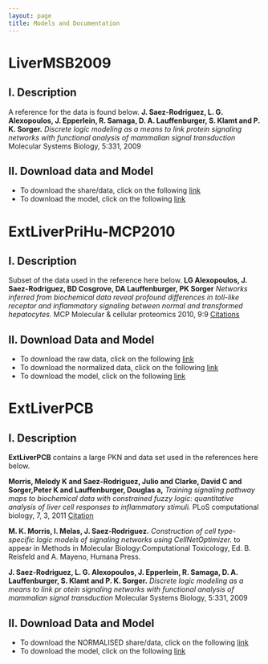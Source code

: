```yaml
---
layout: page
title: Models and Documentation
---
```


# LiverMSB2009

## I. Description
A reference for the data is found below.
**J. Saez-Rodriguez, L. G. Alexopoulos, J. Epperlein, R. Samaga, D. A. Lauffenburger, S. Klamt and P. K. Sorger.** *Discrete logic modeling as a means to link protein signaling networks with functional analysis of mammalian signal transduction* Molecular Systems Biology, 5:331, 2009

## II. Download data and Model
* To download the share/data, click on the following [link](http://nbviewer.jupyter.org/github/saezlab/cellnopt/blob/gh-pages/public/MD-LiverMSB2009.csv)
* To download the model, click on the following [link](http://nbviewer.jupyter.org/github/saezlab/cellnopt/blob/gh-pages/public/PKN-LiverMSB2009.sif.txt)

# ExtLiverPriHu-MCP2010

##  I. Description
Subset of the data used in the reference here below.
**LG Alexopoulos, J. Saez-Rodriguez, BD Cosgrove, DA Lauffenburger, PK Sorger** *Networks inferred from biochemical data reveal profound differences in toll-like receptor and inflammatory signaling between normal and transformed hepatocytes.* MCP Molecular & cellular proteomics 2010, 9:9 [Citations](http://www.mcponline.org/content/9/9/1849.long)

## II. Download Data and Model
* To download the raw data, click on the following [link](nbviewer.jupyter.org/github/saezlab/cellnopt/blob/gh-pages/public/MD-ExtLiverPriHu-MCP2010-mod5.csv)
* To download the normalized data, click on the following [link](http://nbviewer.jupyter.org/github/saezlab/cellnopt/blob/gh-pages/public/MD-ExtLiverPriHu-MCP2010-mod5-normed.csv)
* To download the model, click on the following [link](http://nbviewer.jupyter.org/github/saezlab/cellnopt/blob/gh-pages/public/PKN-ExtLiverPriHu-MCP2010.sif.txt)

# ExtLiverPCB
##  I.  Description
**ExtLiverPCB** contains a large PKN and data set used in the references here below.

**Morris, Melody K and Saez-Rodriguez, Julio and Clarke, David C and Sorger,Peter K and Lauffenburger, Douglas a,** *Training signaling pathway maps to biochemical data with constrained fuzzy logic: quantitative analysis of liver cell responses to inflammatory stimuli.* PLoS computational biology, 7, 3, 2011 [Citation](http://www.pubmedcentral.nih.gov/articlerender.fcgi?artid=3048376)

**M. K. Morris, I. Melas, J. Saez-Rodriguez.** *Construction of cell type-specific logic models of signaling networks using CellNetOptimizer.* to appear in Methods in Molecular Biology:Computational Toxicology, Ed. B. Reisfeld and A. Mayeno, Humana Press.

**J. Saez-Rodriguez, L. G. Alexopoulos, J. Epperlein, R. Samaga, D. A. Lauffenburger, S. Klamt and P. K. Sorger.** *Discrete logic modeling as a means to link pr otein signaling networks with functional analysis of mammalian signal transduction* Molecular Systems Biology, 5:331, 2009

##  II. Download Data and Model
* To download the NORMALISED share/data, click on the following [link](http://nbviewer.jupyter.org/github/github/saezlab/cellnopt/blob/gh-pages/public/MD-ExtLiverPCB1.csv)
* To download the model, click on the following [link](http://nbviewer.jupyter.org/github/saezlab/cellnopt/blob/gh-pages/public/PKN-ExtLiverPCB.sif.txt)
